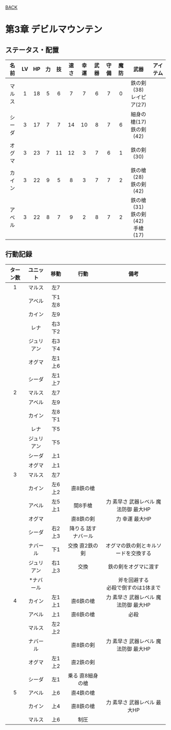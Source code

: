 [BACK](../README.md)

# 第3章 デビルマウンテン

## ステータス・配置

|名前|LV|HP|力|技|速さ|幸運|武器|守備|魔防|武器|アイテム|
|:---:|:---:|:---:|:---:|:---:|:---:|:---:|:---:|:---:|:---:|:---:|:---:|
|マルス|1|18|5|6|7|7|6|7|0|鉄の剣(38) <br/> レイピア(27)||
|シーダ|3|17|7|7|14|10|8|7|6|細身の槍(17) <br/> 鉄の剣(42)||
|オグマ|3|23|7|11|12|3|7|6|1|鉄の剣(30)||
|カイン|3|22|9|5|8|3|7|7|2|鉄の槍(28) <br/> 鉄の剣(42)||
|アベル|3|22|8|7|9|2|8|7|2|鉄の槍(31) <br/> 鉄の剣(42) <br/> 手槍(17)||

## 行動記録

|ターン数|ユニット|移動|行動|備考|
|:---:|:---:|:---:|:---:|:---:|
|1|マルス|左7|||
||アベル|下1左8|||
||カイン|左9|||
||レナ|右3下2|||
||ジュリアン|右3下4|||
||オグマ|左1上6|||
||シーダ|左1上7|||
|2|マルス|左7|||
||アベル|左9|||
||カイン|左8下1|||
||レナ|下5|||
||ジュリアン|下5|||
||シーダ|上1|||
||オグマ|上1|||
|3|マルス|左7|||
||カイン|左6上2|直8鉄の槍||
||アベル|左5上1|間8手槍|力 素早さ 武器レベル 魔法防御 最大HP|
||オグマ||直8鉄の剣|力 幸運 最大HP|
||シーダ|右2上3|降りる 話す ナバール||
||ナバール|下1|交換 直2鉄の剣|オグマの鉄の剣とキルソードを交換する|
||ジュリアン|右1上3|交換|鉄の剣をオグマに渡す|
||\*ナバール|||斧を回避する <br/> 必殺で倒すのは1体まで|
|4|カイン|左1上1|直6鉄の槍|力 素早さ 武器レベル 魔法防御 最大HP|
||アベル|上1|直6鉄の槍|必殺|
||マルス|左2上2|||
||ナバール||直8鉄の剣|力 素早さ 武器レベル 魔法防御 最大HP|
||オグマ|左1上2|直2鉄の剣||
||シーダ|左1|乗る 直8細身の槍||
|5|アベル|上6|直4鉄の槍||
||カイン|上4|直8鉄の槍|力 素早さ 武器レベル 最大HP|
||マルス|上6|制圧||

